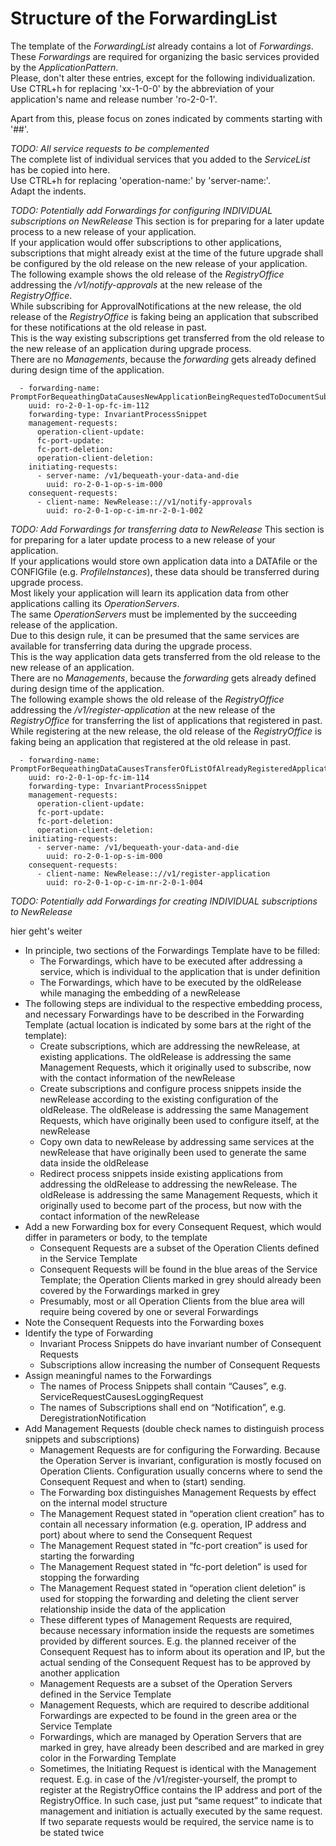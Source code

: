 # Structure of the ForwardingList

The template of the _ForwardingList_ already contains a lot of _Forwardings_.  
These _Forwardings_ are required for organizing the basic services provided by the _ApplicationPattern_.  
Please, don't alter these entries, except for the following individualization.  
Use CTRL+h for replacing 'xx-1-0-0' by the abbreviation of your application's name and release number 'ro-2-0-1'.  

Apart from this, please focus on zones indicated by comments starting with '##'.  

_TODO: All service requests to be complemented_  
The complete list of individual services that you added to the _ServiceList_ has be copied into here.  
Use CTRL+h for replacing 'operation-name:' by 'server-name:'.  
Adapt the indents.  

_TODO: Potentially add Forwardings for configuring INDIVIDUAL subscriptions on NewRelease_
This section is for preparing for a later update process to a new release of your application.  
If your application would offer subscriptions to other applications, subscriptions that might already exist at the time of the future upgrade shall be configured by the old release on the new release of your application.  
The following example shows the old release of the _RegistryOffice_ addressing the _/v1/notify-approvals_ at the new release of the _RegistryOffice_.  
While subscribing for ApprovalNotifications at the new release, the old release of the _RegistryOffice_ is faking being an application that subscribed for these notifications at the old release in past.  
This is the way existing subscriptions get transferred from the old release to the new release of an application during upgrade process.  
There are no _Managements_, because the _forwarding_ gets already defined during design time of the application.  
```
  - forwarding-name: PromptForBequeathingDataCausesNewApplicationBeingRequestedToDocumentSubscriptionsForApprovalNotifications
    uuid: ro-2-0-1-op-fc-im-112
    forwarding-type: InvariantProcessSnippet
    management-requests:
      operation-client-update:
      fc-port-update:
      fc-port-deletion:
      operation-client-deletion:
    initiating-requests:
      - server-name: /v1/bequeath-your-data-and-die
        uuid: ro-2-0-1-op-s-im-000
    consequent-requests:
      - client-name: NewRelease:://v1/notify-approvals
        uuid: ro-2-0-1-op-c-im-nr-2-0-1-002
```

_TODO: Add Forwardings for transferring data to NewRelease_
This section is for preparing for a later update process to a new release of your application.  
If your applications would store own application data into a DATAfile or the CONFIGfile (e.g. _ProfileInstances_), these data should be transferred during upgrade process.  
Most likely your application will learn its application data from other applications calling its _OperationServers_.  
The same _OperationServers_ must be implemented by the succeeding release of the application.  
Due to this design rule, it can be presumed that the same services are available for transferring data during the upgrade process.  
This is the way application data gets transferred from the old release to the new release of an application.  
There are no _Managements_, because the _forwarding_ gets already defined during design time of the application.  
The following example shows the old release of the _RegistryOffice_ addressing the _/v1/register-application_ at the new release of the _RegistryOffice_ for transferring the list of applications that registered in past.  
While registering at the new release, the old release of the _RegistryOffice_ is faking being an application that registered at the old release in past.  
```
  - forwarding-name: PromptForBequeathingDataCausesTransferOfListOfAlreadyRegisteredApplications
    uuid: ro-2-0-1-op-fc-im-114
    forwarding-type: InvariantProcessSnippet
    management-requests:
      operation-client-update:
      fc-port-update:
      fc-port-deletion:
      operation-client-deletion:
    initiating-requests:
      - server-name: /v1/bequeath-your-data-and-die
        uuid: ro-2-0-1-op-s-im-000
    consequent-requests:
      - client-name: NewRelease:://v1/register-application
        uuid: ro-2-0-1-op-c-im-nr-2-0-1-004
```

_TODO: Potentially add Forwardings for creating INDIVIDUAL subscriptions to NewRelease_

hier geht's weiter





* In principle, two sections of the Forwardings Template have to be filled:
  * The Forwardings, which have to be executed after addressing a service, which is individual to the application that is under definition
  * The Forwardings, which have to be executed by the oldRelease while managing the embedding of a newRelease
* The following steps are individual to the respective embedding process, and necessary Forwardings have to be described in the Forwarding Template (actual location is indicated by some bars at the right of the template):
  * Create subscriptions, which are addressing the newRelease, at existing applications. The oldRelease is addressing the same Management Requests, which it originally used to subscribe, now with the contact information of the newRelease
  * Create subscriptions and configure process snippets inside the newRelease according to the existing configuration of the oldRelease. The oldRelease is addressing the same Management Requests, which have originally been used to configure itself, at the newRelease
  * Copy own data to newRelease by addressing same services at the newRelease that have originally been used to generate the same data inside the oldRelease
  * Redirect process snippets inside existing applications from addressing the oldRelease to addressing the newRelease. The oldRelease is addressing the same Management Requests, which it originally used to become part of the process, but now with the contact information of the newRelease
* Add a new Forwarding box for every Consequent Request, which would differ in parameters or body, to the template
  * Consequent Requests are a subset of the Operation Clients defined in the Service Template
  * Consequent Requests will be found in the blue areas of the Service Template; the Operation Clients marked in grey should already been covered by the Forwardings marked in grey
  * Presumably, most or all Operation Clients from the blue area will require being covered by one or several Forwardings
* Note the Consequent Requests into the Forwarding boxes
* Identify the type of Forwarding
  * Invariant Process Snippets do have invariant number of Consequent Requests
  * Subscriptions allow increasing the number of Consequent Requests
* Assign meaningful names to the Forwardings
  * The names of Process Snippets shall contain “Causes”, e.g. ServiceRequestCausesLoggingRequest
  * The names of Subscriptions shall end on “Notification”, e.g. DeregistrationNotification
* Add Management Requests (double check names to distinguish process snippets and subscriptions)
  * Management Requests are for configuring the Forwarding. Because the Operation Server is invariant, configuration is mostly focused on Operation Clients. Configuration usually concerns where to send the Consequent Request and when to (start) sending.
  * The Forwarding box distinguishes Management Requests by effect on the internal model structure
  * The Management Request stated in “operation client creation” has to contain all necessary information (e.g. operation, IP address and port) about where to send the Consequent Request
  * The Management Request stated in “fc-port creation” is used for starting the forwarding
  * The Management Request stated in “fc-port deletion” is used for stopping the forwarding
  * The Management Request stated in “operation client deletion” is used for stopping the forwarding and deleting the client server relationship inside the data of the application
  * These different types of Management Requests are required, because necessary information inside the requests are sometimes provided by different sources. E.g. the planned receiver of the Consequent Request has to inform about its operation and IP, but the actual sending of the Consequent Request has to be approved by another application
  * Management Requests are a subset of the Operation Servers defined in the Service Template
  * Management Requests, which are required to describe additional Forwardings are expected to be found in the green area or the Service Template
  * Forwardings, which are managed by Operation Servers that are marked in grey, have already been described and are marked in grey color in the Forwarding Template
  * Sometimes, the Initiating Request is identical with the Management request. E.g. in case of the /v1/register-yourself, the prompt to register at the RegistryOffice contains the IP address and port of the RegistryOffice. In such case, just put “same request” to indicate that management and initiation is actually executed by the same request. If two separate requests would be required, the service name is to be stated twice
